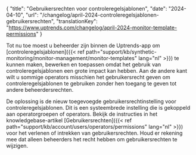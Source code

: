 {
  "title": "Gebruikersrechten voor controleregelsjablonen",
  "date": "2024-04-10",
  "url": "/changelog/april-2024-controleregelsjablonen-gebruikersrechten",
  "translationKey": "https://www.uptrends.com/changelog/april-2024-monitor-template-permissions"
}

Tot nu toe moest u beheerder zijn binnen de Uptrends-app om [controleregelsjablonen]({{< ref path="support/kb/synthetic-monitoring/monitor-management/monitor-templates" lang="nl" >}}) te kunnen maken, bewerken en toepassen omdat het gebruik van controleregelsjablonen een grote impact kan hebben. Aan de andere kant wilt u sommige operators misschien het gebruikersrecht geven om controleregelsjablonen te gebruiken zonder hen toegang te geven tot andere beheerdersrechten. 

De oplossing is de nieuw toegevoegde gebruikersrechtinstelling voor controleregelsjablonen. Dit is een systeembrede instelling die is gekoppeld aan operatorgroepen of operators. Bekijk de instructies in het knowledgebase-artikel [Gebruikersrechten]({{< ref path="support/kb/account/users/operators/permissions" lang="nl" >}}) voor het verlenen of intrekken van gebruikersrechten. Houd er rekening mee dat alleen beheerders het recht hebben om gebruikersrechten te wijzigen. 
